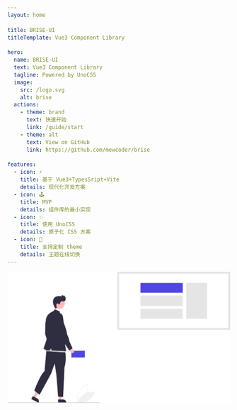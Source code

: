 ```yaml
---
layout: home

title: BRISE-UI
titleTemplate: Vue3 Component Library

hero:
  name: BRISE-UI
  text: Vue3 Component Library
  tagline: Powered by UnoCSS
  image:
    src: /logo.svg
    alt: brise
  actions:
    - theme: brand
      text: 快速开始
      link: /guide/start
    - theme: alt
      text: View on GitHub
      link: https://github.com/mewcoder/brise

features:
  - icon: ⚡
    title: 基于 Vue3+TypesSript+Vite
    details: 现代化开发方案
  - icon: 🕹
    title: MVP
    details: 组件库的最小实现
  - icon: ✨
    title: 使用 UnoCSS
    details: 原子化 CSS 方案
  - icon: 🌈
    title: 支持定制 theme
    details: 主题在线切换
---
```


<img src="./public/home.svg" class="m-auto mt-50px w-600px">
